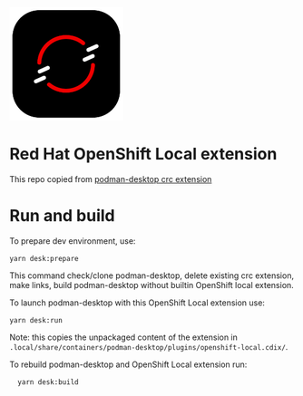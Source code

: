 ![](icon.png)

# Red Hat OpenShift Local extension



This repo copied from [podman-desktop crc extension](https://github.com/containers/podman-desktop/tree/main/extensions/crc)


# Run and build

To prepare dev environment, use:

```shell
yarn desk:prepare
```
This command check/clone podman-desktop, delete existing crc extension, make links, build podman-desktop without builtin OpenShift local extension. 


To launch podman-desktop with this OpenShift Local extension use:

```shell
yarn desk:run
```

Note: this copies the unpackaged content of the extension in `.local/share/containers/podman-desktop/plugins/openshift-local.cdix/`.


To rebuild podman-desktop and OpenShift Local extension run:

```shell
  yarn desk:build
```